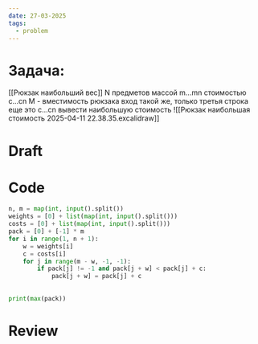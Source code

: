 ```yaml
---
date: 27-03-2025
tags:
  - problem
---
```

# Задача:
[[Рюкзак наибольший вес]] 
N предметов массой m...mn стоимостью c...cn
M - вместимость рюкзака
вход такой же, только третья строка еще это c...cn
вывести наибольшую стоимость
![[Рюкзак наибольшая стоимость 2025-04-11 22.38.35.excalidraw]]

# Draft

# Code
```python
n, m = map(int, input().split())  
weights = [0] + list(map(int, input().split()))  
costs = [0] + list(map(int, input().split()))  
pack = [0] + [-1] * m  
for i in range(1, n + 1):  
    w = weights[i]  
    c = costs[i]  
    for j in range(m - w, -1, -1):  
        if pack[j] != -1 and pack[j + w] < pack[j] + c:  
            pack[j + w] = pack[j] + c  
  
  
print(max(pack))
```

# Review


